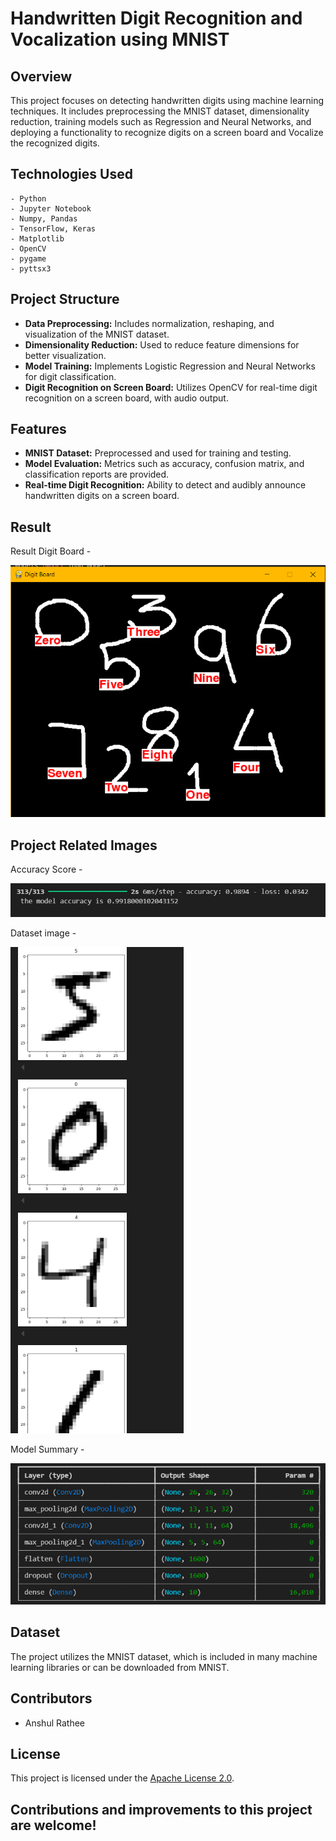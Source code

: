 # Handwritten Digit Recognition and Vocalization using MNIST


## Overview
This project focuses on detecting handwritten digits using machine learning techniques. It includes preprocessing the MNIST dataset, dimensionality reduction, training models such as Regression and Neural Networks, and deploying a functionality to recognize digits on a screen board and Vocalize the recognized digits.


## Technologies Used
    - Python
    - Jupyter Notebook
    - Numpy, Pandas
    - TensorFlow, Keras
    - Matplotlib
    - OpenCV
    - pygame
    - pyttsx3

    
## Project Structure
  - **Data Preprocessing:** Includes normalization, reshaping, and visualization of the MNIST dataset.
  - **Dimensionality Reduction:** Used to reduce feature dimensions for better visualization.
  - **Model Training:** Implements Logistic Regression and Neural Networks for digit classification.
  - **Digit Recognition on Screen Board:** Utilizes OpenCV for real-time digit recognition on a screen board, with audio output.


## Features
  - **MNIST Dataset:** Preprocessed and used for training and testing.
  - **Model Evaluation:** Metrics such as accuracy, confusion matrix, and classification reports are provided.
  - **Real-time Digit Recognition:** Ability to detect and audibly announce handwritten digits on a screen board.


## Result 
Result Digit Board - 

![Result Digit Board](https://github.com/AnshulRathee/Handwritten-Digit-Recognition-using-MNIST/blob/main/Digit_board_image.png)


## Project Related Images
Accuracy Score -

![Accuracy Score](https://github.com/AnshulRathee/Handwritten-Digit-Recognition-using-MNIST/blob/main/Accuracy%20score%20img.png)

Dataset image -

![Dataset image](https://github.com/AnshulRathee/Handwritten-Digit-Recognition-using-MNIST/blob/main/handwritten%20recognized%20pic.png)

Model Summary -

![Model Summary](https://github.com/AnshulRathee/Handwritten-Digit-Recognition-using-MNIST/blob/main/Model%20Summary%20image.png)


## Dataset
The project utilizes the MNIST dataset, which is included in many machine learning libraries or can be downloaded from MNIST.


## Contributors
  - Anshul Rathee


## License
This project is licensed under the [Apache License 2.0](LICENSE).


## Contributions and improvements to this project are welcome!

